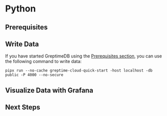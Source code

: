 # Python

<!--@include: ./introduction.md-->

## Prerequisites

<!--@include: ./prerequisites.md-->

## Write Data

<!--@include: ../../db-cloud-shared/quick-start/python.md-->

If you have started GreptimeDB using the [Prerequisites section](#prerequisites), you can use the following command to write data:

```shell
pipx run --no-cache greptime-cloud-quick-start -host localhost -db public -P 4000 --no-secure
```

## Visualize Data with Grafana

<!--@include: ./visualize-data.md-->

## Next Steps

<!--@include: ./next-steps.md-->
